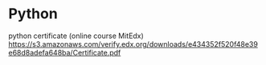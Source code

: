 # Python
python certificate (online course MitEdx) 
https://s3.amazonaws.com/verify.edx.org/downloads/e434352f520f48e39e68d8adefa648ba/Certificate.pdf
